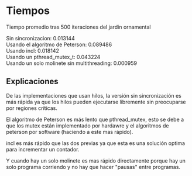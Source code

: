 # Tiempos

Tiempo promedio tras 500 iteraciones del jardin ornamental

Sin sincronizacion: 0.013144\
Usando el algoritmo de Peterson: 0.089486\
Usando incl: 0.018142\
Usando un pthread_mutex_t: 0.043224\
Usando un solo molinete sin multithreading: 0.000959

## Explicaciones

De las implementaciones que usan hilos, la versión sin sincronización es más rápida ya que los hilos pueden ejecutarse libremente sin preocuparse por regiones críticas.

El algoritmo de Peterson es más lento que pthread_mutex,
esto se debe a que los mutex están implementado por hardawre y el
algoritmos de peterson por software (haciendo a este mas rápido).

incl es más rápido que las dos previas ya que esta es una solución optima
para incrementar un contador.

Y cuando hay un solo molinete es mas rápido directamente porque
hay un solo programa corriendo y no hay que hacer "pausas" entre programas.
